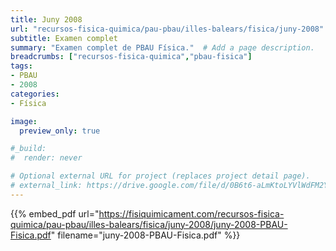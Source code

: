 ```yaml
---
title: Juny 2008
url: "recursos-fisica-quimica/pau-pbau/illes-balears/fisica/juny-2008"
subtitle: Examen complet
summary: "Examen complet de PBAU Física."  # Add a page description.
breadcrumbs: ["recursos-fisica-quimica","pbau-fisica"]
tags:
- PBAU
- 2008
categories:
- Física

image:
  preview_only: true

#_build:
#  render: never

# Optional external URL for project (replaces project detail page).
# external_link: https://drive.google.com/file/d/0B6t6-aLmKtoLYVlWdFM2Ym5fV28/view
---
```


{{% embed_pdf url="https://fisiquimicament.com/recursos-fisica-quimica/pau-pbau/illes-balears/fisica/juny-2008/juny-2008-PBAU-Fisica.pdf" filename="juny-2008-PBAU-Fisica.pdf" %}}